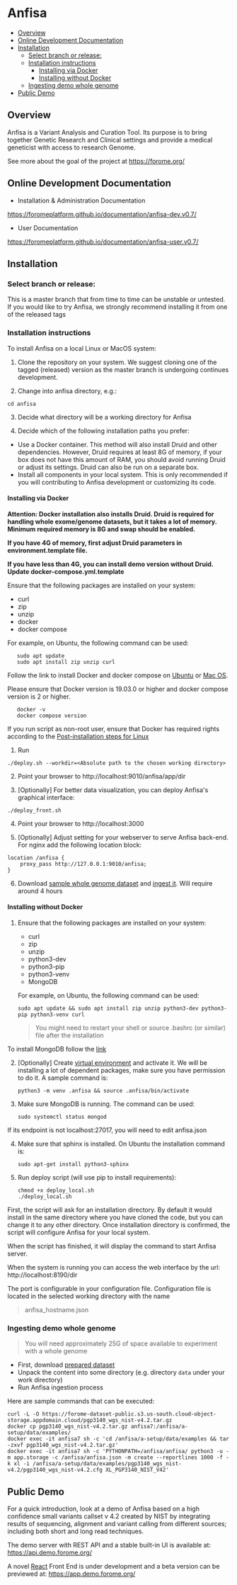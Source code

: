 # Anfisa

<!-- toc -->

- [Overview](#overview)
- [Online Development Documentation](#online-development-documentation)
- [Installation](#installation)
  * [Select branch or release:](#select-branch-or-release)
  * [Installation instructions](#installation-instructions)
    + [Installing via Docker](#installing-via-docker)
    + [Installing without Docker](#installing-without-docker)
  * [Ingesting demo whole genome](#ingesting-demo-whole-genome)
- [Public Demo](#public-demo)

<!-- tocstop -->

## Overview

Anfisa is a Variant Analysis and Curation Tool. Its purpose is to 
bring together Genetic Research and Clinical settings and provide a 
medical geneticist with access to research Genome.

See more about the goal of the project at https://forome.org/  

## Online Development Documentation

- Installation & Administration Documentation

https://foromeplatform.github.io/documentation/anfisa-dev.v0.7/

- User Documentation

https://foromeplatform.github.io/documentation/anfisa-user.v0.7/

##  Installation

### Select branch or release:
This is a master branch that from time to time can be unstable or untested.
If you would like to try Anfisa, we strongly recommend installing it from one 
of the released tags 


### Installation instructions

To install Anfisa on a local Linux or MacOS system:

1. Clone the repository on your system. We suggest cloning one of 
the tagged (released) version as the master branch is undergoing 
continues development.

2. Change into anfisa directory, e.g.:

`cd anfisa`

3. Decide what directory will be a working directory for Anfisa

4. Decide which of the following installation paths you prefer:
- Use a Docker container. This method will also install Druid and 
other dependencies. However, Druid requires at least 8G of memory, 
if your box does not have this amount of RAM, you should avoid running 
Druid or adjust its settings. Druid can also be run on a separate box. 
- Install all components in your local system. This is only recommended 
if you will contributing to Anfisa development or customizing its code. 

#### Installing via Docker

**Attention: Docker installation also installs Druid. Druid is required for
handling whole exome/genome datasets, but it takes a lot of memory. 
Minimum required memory is 8G and swap should be enabled.** 

**If you have 4G of memory, first adjust Druid parameters in environment.template file.**

**If you have less than 4G, you can install demo version without Druid. 
Update docker-compose.yml.template**

Ensure that the following packages are installed on your system:

  * curl
  * zip
  * unzip
  * docker
  * docker compose

  For example, on Ubuntu, the following command can be used:

       sudo apt update 
       sudo apt install zip unzip curl

  Follow the link to install Docker and docker compose on [Ubuntu](https://docs.docker.com/engine/install/ubuntu/) or [Mac OS](https://docs.docker.com/desktop/mac/install/).

Please ensure that Docker version is 19.03.0 or higher and docker compose version is 2 or higher.

       docker -v
       docker compose version
       
If you run script as non-root user, ensure that Docker has required rights according to the [Post-installation steps for Linux](https://docs.docker.com/engine/install/linux-postinstall/)

1. Run 

`./deploy.sh --workdir=<Absolute path to the chosen working directory>`

2. Point your browser to http://localhost:9010/anfisa/app/dir 

3. [Optionally] For better data visualization, you can deploy Anfisa's graphical interface:

`./deploy_front.sh`

4. Point your browser to http://localhost:3000

5. [Optionally] Adjust setting for your webserver to serve Anfisa back-end. 
For nginx add the following location block:

``` 
location /anfisa {
	proxy_pass http://127.0.0.1:9010/anfisa;
}
```

6. Download [sample whole genome dataset](https://forome-dataset-public.s3.us-south.cloud-object-storage.appdomain.cloud/pgp3140_wgs_nist-v4.2.tar.gz) 
and [ingest it](#ingesting-demo-whole-genome). Will require around 4 hours

#### Installing without Docker

1. Ensure that the following packages are installed on your system:
    * curl
    * zip 
    * unzip 
    * python3-dev 
    * python3-pip 
    * python3-venv
    * MongoDB
   
   For example, on Ubuntu, the following command can be used:
   
       sudo apt update && sudo apt install zip unzip python3-dev python3-pip python3-venv curl
    
   > You might need to restart your shell or source .bashrc (or similar) file after the 
   > installation

 To install MongoDB follow the [link](https://docs.mongodb.com/manual/tutorial/install-mongodb-on-ubuntu/)


2. [Optionally] Create [virtual environment](https://docs.python.org/3/library/venv.html) 
and activate it. We will be installing a lot of dependent packages, 
make sure you have permission to do it. A sample command is:

       python3 -m venv .anfisa && source .anfisa/bin/activate

3. Make sure MongoDB is running. The command can be used:

       sudo systemctl status mongod
       
If its endpoint is not localhost:27017, you will need to edit anfisa.json

4. Make sure that sphinx is installed. On Ubuntu the installation command is:

       sudo apt-get install python3-sphinx

5. Run deploy script (will use pip to install requirements):

       chmod +x deploy_local.sh
       ./deploy_local.sh

First, the script will ask for an installation directory. 
By default it would install in the same directory 
where you have cloned the code, but you can 
change it to any other directory. 
Once installation directory is confirmed, the script 
will configure Anfisa for your local system.

When the script has finished, it will display 
the command to start Anfisa server. 

When the system is running you can access 
the web interface by the url: http://localhost:8190/dir

The port is configurable in your configuration file. Configuration file is located in the selected working directory with the name
> anfisa_hostname.json
                                                            

###  Ingesting demo whole genome
> You will need approximately 25G of space available to 
> experiment with a whole genome 

* First, download 
  [prepared dataset](https://forome-dataset-public.s3.us-south.cloud-object-storage.appdomain.cloud/pgp3140_wgs_nist-v4.2.tar.gz)
* Unpack the content into some directory (e.g. directory `data` 
  under your work directory)
* Run Anfisa ingestion process
                                     
Here are sample commands that can be executed:

    curl -L -O https://forome-dataset-public.s3.us-south.cloud-object-storage.appdomain.cloud/pgp3140_wgs_nist-v4.2.tar.gz
    docker cp pgp3140_wgs_nist-v4.2.tar.gz anfisa7:/anfisa/a-setup/data/examples/
    docker exec -it anfisa7 sh -c 'cd /anfisa/a-setup/data/examples && tar -zxvf pgp3140_wgs_nist-v4.2.tar.gz'
    docker exec -it anfisa7 sh -c 'PYTHONPATH=/anfisa/anfisa/ python3 -u -m app.storage -c /anfisa/anfisa.json -m create --reportlines 1000 -f -k xl -i /anfisa/a-setup/data/examples/pgp3140_wgs_nist-v4.2/pgp3140_wgs_nist-v4.2.cfg XL_PGP3140_NIST_V42'
            

## Public Demo 

For a quick introduction, look at a demo of Anfisa based on a high 
confidence small variants callset v 4.2 created by NIST 
by integrating results of sequencing, alignment and 
variant calling from different sources; including 
both short and long read techniques.  


The demo server with REST API and a stable built-in UI 
is available at: https://api.demo.forome.org/

A novel [React](https://reactjs.org/) Front End is under development
and a beta version can be previewed at: https://app.demo.forome.org/ 
